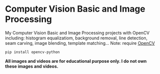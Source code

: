 # Computer Vision Basic and Image Processing

My Computer Vision Basic and Image Processing projects with OpenCV including: histogram equalizatiom, background removal, line detection, seam carving, image blending, template matching...
Note: require <a href='https://opencv.org/'>OpenCV</a>
```
pip install opencv-python
```
<b>All images and videos are for educational purpose only. I do not own these images and videos.</b>

